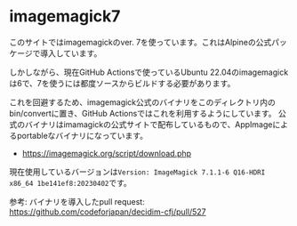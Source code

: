 # imagemagick7

このサイトではimagemagickのver. 7を使っています。これはAlpineの公式パッケージで導入しています。

しかしながら、現在GitHub Actionsで使っているUbuntu 22.04のimagemagickは6で、7を使うには都度ソースからビルドする必要があります。

これを回避するため、imagemagick公式のバイナリをこのディレクトリ内のbin/convertに置き、GitHub Actionsではこれを利用するようにしています。
公式のバイナリはimamagickの公式サイトで配布しているもので、AppImageによるportableなバイナリになっています。

* https://imagemagick.org/script/download.php

現在使用しているバージョンは`Version: ImageMagick 7.1.1-6 Q16-HDRI x86_64 1be141ef8:20230402`です。

参考: バイナリを導入したpull request: https://github.com/codeforjapan/decidim-cfj/pull/527
